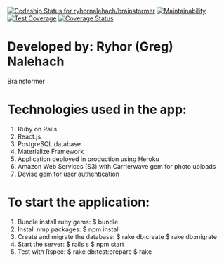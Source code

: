 [ ![Codeship Status for ryhornalehach/brainstormer](https://app.codeship.com/projects/0cf459b0-d572-0135-e8d1-2aadb9628cc1/status?branch=master)](https://app.codeship.com/projects/263121)
[![Maintainability](https://api.codeclimate.com/v1/badges/39d234c70c35c66b0ce6/maintainability)](https://codeclimate.com/github/ryhornalehach/brainstormer/maintainability)
[![Test Coverage](https://api.codeclimate.com/v1/badges/39d234c70c35c66b0ce6/test_coverage)](https://codeclimate.com/github/ryhornalehach/brainstormer/test_coverage)
[![Coverage Status](https://coveralls.io/repos/github/ryhornalehach/brainstormer/badge.svg?branch=master)](https://coveralls.io/github/ryhornalehach/brainstormer?branch=master)


# Developed by: Ryhor (Greg) Nalehach
Brainstormer

# Technologies used in the app:
  1. Ruby on Rails
  2. React.js
  3. PostgreSQL database
  4. Materialize Framework
  5. Application deployed in production using Heroku
  6. Amazon Web Services (S3) with Carrierwave gem for photo uploads
  7. Devise gem for user authentication

# To start the application:
  1. Bundle install ruby gems:
    $ bundle
  2. Install nmp packages:
    $ npm install
  3. Create and migrate the database:
    $ rake db:create
    $ rake db:migrate
  4. Start the server:
    $ rails s
    $ npm start
  5. Test with Rspec:
    $ rake db:test:prepare
    $ rake
